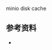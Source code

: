 <!-- ---
title: minio disk cache
date: 2018-10-24 22:06:30
category: database, storage, minio, src
--- -->

minio disk cache



## 参考资料

- []()